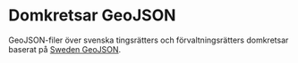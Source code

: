 # Domkretsar GeoJSON

GeoJSON-filer över svenska tingsrätters och förvaltningsrätters domkretsar baserat på [Sweden GeoJSON](https://github.com/okfse/sweden-geojson).

